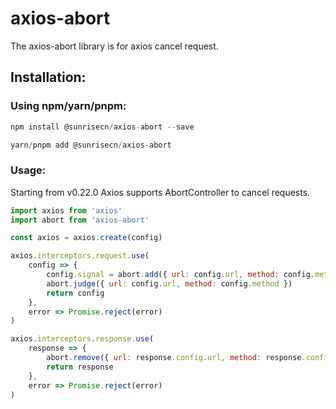 # axios-abort

The axios-abort library is for axios cancel request.

##  Installation:

### Using npm/yarn/pnpm:

```js
npm install @sunrisecn/axios-abort --save

yarn/pnpm add @sunrisecn/axios-abort
```

### Usage:

Starting from v0.22.0 Axios supports AbortController to cancel requests.

```js
import axios from 'axios'
import abort from 'axios-abort'

const axios = axios.create(config)

axios.interceptors.request.use(
	config => {
		config.signal = abort.add({ url: config.url, method: config.method })
		abort.judge({ url: config.url, method: config.method })
		return config
	},
	error => Promise.reject(error)
)

axios.interceptors.response.use(
	response => {
		abort.remove({ url: response.config.url, method: response.config.method })
		return response
	},
	error => Promise.reject(error)
)

```

